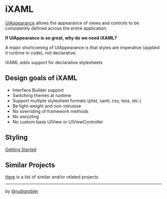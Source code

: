 # iXAML

[UIAppearance](http://nshipster.com/uiappearance/) allows the appearance of views and controls to be consistently defined across the entire application.

**If UIAppearance is so great, why do we need iXAML?**

A major shortcoming of UIAppearance is that styles are imperative (applied it runtime in code), not declarative.

iXAML adds support for declarative stylesheets

## Design goals of iXAML

* Interface Builder support
* Switching themes at runtime
* Support multiple stylesheet formats (plist, xaml, css, less, etc.)
* Be light-weight and non-intrusive
* No overriding of framework methods
* No swizzling
* No custom base UIView or UIViewController

## Styling

[Getting Started](https://github.com/rudigrobler/iXAML/wiki/Getting-Started)

## Similar Projects

[Here](https://github.com/rudigrobler/iXAML/wiki/Similar-Projects) is a list of similar and/or related projects

* * *
by [@rudigrobler](http://twitter.com/rudigrobler/)